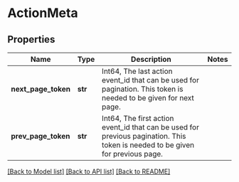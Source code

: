 # ActionMeta

## Properties
Name | Type | Description | Notes
------------ | ------------- | ------------- | -------------
**next_page_token** | **str** | Int64, The last action event_id that can be used for pagination.  This token is needed to be given for next page.  | 
**prev_page_token** | **str** | Int64, The first action event_id that can be used for previous pagination. This token is needed to be given for previous page.  | 

[[Back to Model list]](../README.md#documentation-for-models) [[Back to API list]](../README.md#documentation-for-api-endpoints) [[Back to README]](../README.md)

